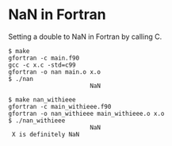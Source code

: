 # NaN in Fortran

Setting a double to NaN in Fortran by calling C.

```
$ make
gfortran -c main.f90
gcc -c x.c -std=c99
gfortran -o nan main.o x.o
$ ./nan
                       NaN
```

```
$ make nan_withieee
gfortran -c main_withieee.f90
gfortran -o nan_withieee main_withieee.o x.o
$ ./nan_withieee 
                       NaN
 X is definitely NaN
```
